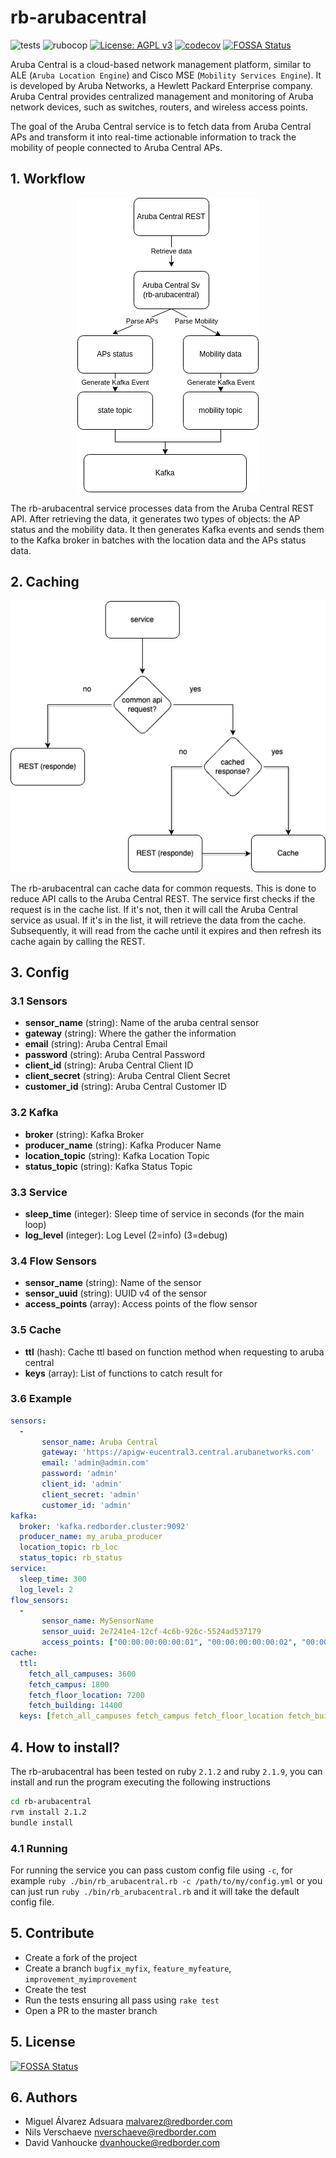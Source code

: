 # rb-arubacentral
![tests](https://github.com/redBorder/rb-arubacentral/actions/workflows/tests.yml/badge.svg?event=push)
![rubocop](https://github.com/redBorder/rb-arubacentral/actions/workflows/rubocop.yml/badge.svg?event=push)
[![License: AGPL v3](https://img.shields.io/badge/License-AGPL_v3-blue.svg)](https://www.gnu.org/licenses/agpl-3.0)
[![codecov](https://codecov.io/gh/redBorder/rb-arubacentral/graph/badge.svg?token=PM3AX50GFX)](https://codecov.io/gh/redBorder/rb-arubacentral)
[![FOSSA Status](https://app.fossa.com/api/projects/git%2Bgithub.com%2FredBorder%2Frb-arubacentral.svg?type=shield)](https://app.fossa.com/projects/git%2Bgithub.com%2FredBorder%2Frb-arubacentral?ref=badge_shield)

Aruba Central is a cloud-based network management platform, similar to ALE (`Aruba Location Engine`) and Cisco MSE (`Mobility Services
Engine`). It is developed by Aruba Networks, a Hewlett Packard Enterprise company. Aruba Central provides centralized management and monitoring of Aruba network devices, such as switches, routers, and wireless access points.

The goal of the Aruba Central service is to fetch data from Aruba Central APs and transform it into real-time actionable information to track the mobility of people connected to Aruba Central APs.

## 1. Workflow
<p align="center">
  <img src="./assets/workflow.png">
</p>

The rb-arubacentral service processes data from the Aruba Central REST API. After retrieving the data, it generates two types of objects: the AP status and the mobility data. It then generates Kafka events and sends them to the Kafka broker in batches with the location data and the APs status data.

## 2. Caching
<p align="center">
  <img src="./assets/cache.png">
</p>

The rb-arubacentral can cache data for common requests. This is done to reduce API calls to the Aruba Central REST. The service first checks if the request is in the cache list. If it's not, then it will call the Aruba Central service as usual. If it's in the list, it will retrieve the data from the cache. Subsequently, it will read from the cache until it expires and then refresh its cache again by calling the REST.


## 3. Config
### 3.1 Sensors
- **sensor_name** (string): Name of the aruba central sensor
- **gateway** (string): Where the gather the information
- **email** (string): Aruba Central Email
- **password** (string): Aruba Central Password
- **client_id** (string): Aruba Central Client ID
- **client_secret** (string): Aruba Central Client Secret
- **customer_id** (string): Aruba Central Customer ID

### 3.2 Kafka
- **broker** (string): Kafka Broker
- **producer_name** (string): Kafka Producer Name
- **location_topic** (string): Kafka Location Topic
- **status_topic** (string): Kafka Status Topic

### 3.3 Service
- **sleep_time** (integer): Sleep time of service in seconds (for the main loop)
- **log_level** (integer): Log Level (2=info) (3=debug)

### 3.4 Flow Sensors
- **sensor_name** (string): Name of the sensor
- **sensor_uuid** (string): UUID v4 of the sensor
- **access_points** (array): Access points of the flow sensor

### 3.5 Cache
- **ttl** (hash): Cache ttl based on function method when requesting to aruba central 
- **keys** (array): List of functions to catch result for


### 3.6 Example

```yaml
sensors:
  -
       sensor_name: Aruba Central
       gateway: 'https://apigw-eucentral3.central.arubanetworks.com'
       email: 'admin@admin.com'
       password: 'admin'
       client_id: 'admin'
       client_secret: 'admin'
       customer_id: 'admin'
kafka:
  broker: 'kafka.redborder.cluster:9092'
  producer_name: my_aruba_producer
  location_topic: rb_loc
  status_topic: rb_status
service:
  sleep_time: 300
  log_level: 2
flow_sensors:
  -
       sensor_name: MySensorName
       sensor_uuid: 2e7241e4-12cf-4c6b-926c-5524ad537179
       access_points: ["00:00:00:00:00:01", "00:00:00:00:00:02", "00:00:00:00:00:03"]
cache:
  ttl:
    fetch_all_campuses: 3600
    fetch_campus: 1800
    fetch_floor_location: 7200
    fetch_building: 14400
  keys: [fetch_all_campuses fetch_campus fetch_floor_location fetch_building]
  ```

## 4. How to install?

The rb-arubacentral has been tested on ruby `2.1.2` and ruby `2.1.9`, you can install and run the program executing the following instructions

```bash
cd rb-arubacentral
rvm install 2.1.2
bundle install
```
### 4.1 Running

For running the service you can pass custom config file using `-c`, for example `ruby ./bin/rb_arubacentral.rb -c /path/to/my/config.yml` or you can just run `ruby ./bin/rb_arubacentral.rb` and it will take the default config file.

## 5. Contribute

* Create a fork of the project
* Create a branch `bugfix_myfix`, `feature_myfeature`, `improvement_myimprovement`
* Create the test
* Run the tests ensuring all pass using `rake test`
* Open a PR to the master branch

## 5. License
[![FOSSA Status](https://app.fossa.com/api/projects/git%2Bgithub.com%2FredBorder%2Frb-arubacentral.svg?type=large)](https://app.fossa.com/projects/git%2Bgithub.com%2FredBorder%2Frb-arubacentral?ref=badge_large)

## 6. Authors

* Miguel Álvarez Adsuara <malvarez@redborder.com>
* Nils Verschaeve <nverschaeve@redborder.com>
* David Vanhoucke <dvanhoucke@redborder.com>
